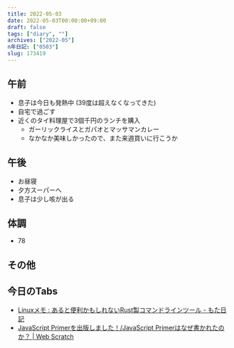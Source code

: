 ```yaml
---
title: 2022-05-03
date: 2022-05-03T00:00:00+09:00
draft: false
tags: ["diary", ""]
archives: ["2022-05"]
n年日記: ["0503"]
slug: 173419
---
```

## 午前
- 息子は今日も発熱中 (39度は超えなくなってきた)
- 自宅で過ごす
- 近くのタイ料理屋で3個千円のランチを購入
  - ガーリックライスとガパオとマッサマンカレー
  - なかなか美味しかったので、また来週買いに行こうか
## 午後
- お昼寝
- 夕方スーパーへ
- 息子は少し咳が出る
## 体調
- 78
## その他
## 今日のTabs
- [Linuxメモ : あると便利かもしれないRust製コマンドラインツール - もた日記](https://wonderwall.hatenablog.com/entry/rust-command-line-tools)
- [JavaScript Primerを出版しました！/JavaScript Primerはなぜ書かれたのか？ | Web Scratch](https://efcl.info/2020/04/27/jsprimer/)
